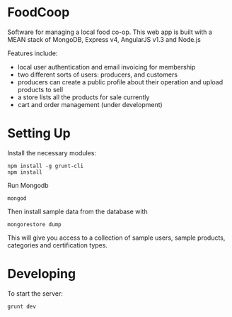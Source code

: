 FoodCoop
========

Software for managing a local food co-op. This web app is built with a MEAN stack of MongoDB, Express v4, AngularJS v1.3 and Node.js

Features include: 

* local user authentication and email invoicing for membership
* two different sorts of users: producers, and customers
* producers can create a public profile about their operation and upload products to sell
* a store lists all the products for sale currently
* cart and order management (under development)

Setting Up
==========

Install the necessary modules:

    npm install -g grunt-cli
    npm install

Run Mongodb

    mongod

Then install sample data from the database with

    mongorestore dump

This will give you access to a collection of sample users, sample products, categories and certification types.

Developing
==========

To start the server:

    grunt dev
